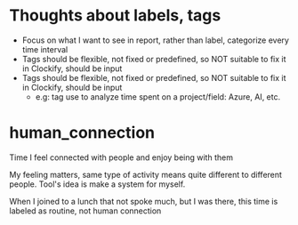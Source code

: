# Thoughts about labels, tags

*  Focus on what I want to see in report, rather than label, categorize every time interval
*  Tags should be flexible, not fixed or predefined, so NOT suitable to fix it in Clockify, should be input
*  Tags should be flexible, not fixed or predefined, so NOT suitable to fix it in Clockify, should be input
    *  e.g: tag use to analyze time spent on a project/field: Azure, AI, etc.

# human_connection

Time I feel connected with people and enjoy being with them

My feeling matters, same type of activity means quite different to different people. Tool's idea is make a system for myself.

When I joined to a lunch that not spoke much, but I was there, this time is labeled as routine, not human connection

